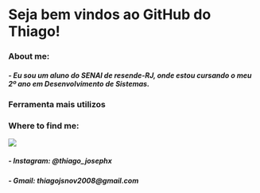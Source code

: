 <h1>Seja bem vindos ao GitHub do Thiago!</h1>
</break>

<h3>About me:</h3>
</break>

<h5>
- Eu sou um aluno do SENAI de resende-RJ, onde estou cursando o meu 2º ano em Desenvolvimento de Sistemas.
</h5>

<h3>Ferramenta mais utilizos</h3>
</break>

<h3>Where to find me: </h3>
<img src="https://icon-library.com/images/html5-icon-png/html5-icon-png-1.jpg">

<h5>
- Instagram: @thiago_josephx
</h5>
<h5>
- Gmail: thiagojsnov2008@gmail.com
</h5>



